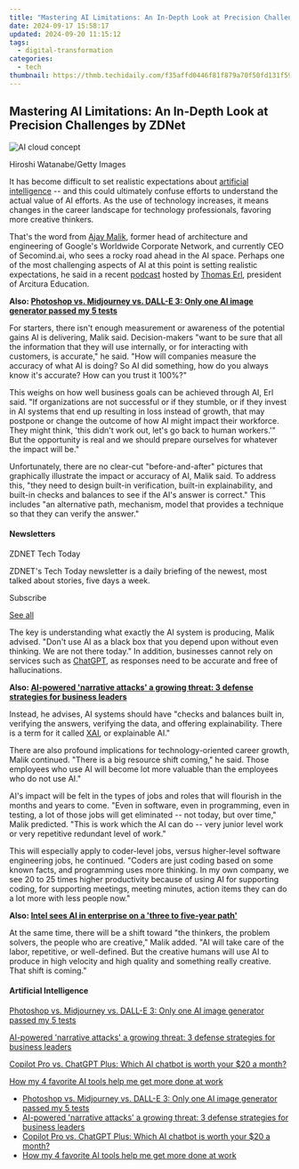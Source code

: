 ```yaml
---
title: "Mastering AI Limitations: An In-Depth Look at Precision Challenges by ZDNet"
date: 2024-09-17 15:58:17
updated: 2024-09-20 11:15:12
tags:
  - digital-transformation
categories:
  - tech
thumbnail: https://thmb.techidaily.com/f35affd0446f81f879a70f50fd131f599003c290d87b21cce9966af54d527118.jpg
---
```


## Mastering AI Limitations: An In-Depth Look at Precision Challenges by ZDNet

![AI cloud concept](https://www.zdnet.com/a/img/resize/aecec308878f513aaa9b43ee4e463f8a022a00e6/2024/08/05/9fcf3cdd-3c8e-4fa3-bb27-fba3174eb498/gettyimages-1331744969.jpg?auto=webp&width=1280)

Hiroshi Watanabe/Getty Images

It has become difficult to set realistic expectations about [artificial intelligence](https://www.zdnet.com/article/what-is-ai-heres-everything-you-need-to-know-about-artificial-intelligence/) \-- and this could ultimately confuse efforts to understand the actual value of AI efforts. As the use of technology increases, it means changes in the career landscape for technology professionals, favoring more creative thinkers.

That's the word from [Ajay Malik](https://ajm.ai/about/), former head of architecture and engineering of Google's Worldwide Corporate Network, and currently CEO of Secomind.ai, who sees a rocky road ahead in the AI space. Perhaps one of the most challenging aspects of AI at this point is setting realistic expectations, he said in a recent [podcast](https://www.youtube.com/watch?v=E2xaV7OyEdY) hosted by [Thomas Erl](https://www.thomaserl.com/), president of Arcitura Education. 

**Also: [Photoshop vs. Midjourney vs. DALL-E 3: Only one AI image generator passed my 5 tests](https://www.zdnet.com/article/is-photoshops-new-text-to-image-as-good-as-midjourney-and-dall-e-we-test-it-and-see/)**

For starters, there isn't enough measurement or awareness of the potential gains AI is delivering, Malik said. Decision-makers "want to be sure that all the information that they will use internally, or for interacting with customers, is accurate," he said. "How will companies measure the accuracy of what AI is doing? So AI did something, how do you always know it's accurate? How can you trust it 100%?"

This weighs on how well business goals can be achieved through AI, Erl said. "If organizations are not successful or if they stumble, or if they invest in AI systems that end up resulting in loss instead of growth, that may postpone or change the outcome of how AI might impact their workforce. They might think, 'this didn't work out, let's go back to human workers.'" But the opportunity is real and we should prepare ourselves for whatever the impact will be." 

Unfortunately, there are no clear-cut "before-and-after" pictures that graphically illustrate the impact or accuracy of AI, Malik said. To address this, "they need to design built-in verification, built-in explainability, and built-in checks and balances to see if the AI's answer is correct." This includes "an alternative path, mechanism, model that provides a technique so that they can verify the answer."

#### Newsletters

ZDNET Tech Today

ZDNET's Tech Today newsletter is a daily briefing of the newest, most talked about stories, five days a week.

 Subscribe

[See all](https://www.zdnet.com/newsletters/)

The key is understanding what exactly the AI system is producing, Malik advised. "Don't use AI as a black box that you depend upon without even thinking. We are not there today." In addition, businesses cannot rely on services such as [ChatGPT](https://www.zdnet.com/article/what-is-chatgpt-and-why-does-it-matter-heres-everything-you-need-to-know/), as responses need to be accurate and free of hallucinations. 

**Also: [AI-powered 'narrative attacks' a growing threat: 3 defense strategies for business leaders](https://www.zdnet.com/article/ai-powered-narrative-attacks-a-growing-threat-3-defense-strategies-for-business-leaders/)**

Instead, he advises, AI systems should have "checks and balances built in, verifying the answers, verifying the data, and offering explainability. There is a term for it called [XAI](https://www.ibm.com/topics/explainable-ai.), or explainable AI."

There are also profound implications for technology-oriented career growth, Malik continued. "There is a big resource shift coming," he said. Those employees who use AI will become lot more valuable than the employees who do not use AI."

AI's impact will be felt in the types of jobs and roles that will flourish in the months and years to come. "Even in software, even in programming, even in testing, a lot of those jobs will get eliminated -- not today, but over time," Malik predicted. "This is work which the AI can do -- very junior level work or very repetitive redundant level of work."

This will especially apply to coder-level jobs, versus higher-level software engineering jobs, he continued. "Coders are just coding based on some known facts, and programming uses more thinking. In my own company, we see 20 to 25 times higher productivity because of using AI for supporting coding, for supporting meetings, meeting minutes, action items they can do a lot more with less people now."

**Also: [Intel sees AI in enterprise on a 'three to five-year path'](https://www.zdnet.com/article/intel-sees-ai-in-enterprise-on-a-three-to-five-year-path/)**

At the same time, there will be a shift toward "the thinkers, the problem solvers, the people who are creative," Malik added. "AI will take care of the labor, repetitive, or well-defined. But the creative humans will use AI to produce in high velocity and high quality and something really creative. That shift is coming."

#### Artificial Intelligence

[Photoshop vs. Midjourney vs. DALL-E 3: Only one AI image generator passed my 5 tests](https://www.zdnet.com/article/is-photoshops-new-text-to-image-as-good-as-midjourney-and-dall-e-we-test-it-and-see/ "Photoshop vs. Midjourney vs. DALL-E 3: Only one AI image generator passed my 5 tests")

[AI-powered 'narrative attacks' a growing threat: 3 defense strategies for business leaders](https://www.zdnet.com/article/ai-powered-narrative-attacks-a-growing-threat-3-defense-strategies-for-business-leaders/ "AI-powered 'narrative attacks' a growing threat: 3 defense strategies for business leaders")

[Copilot Pro vs. ChatGPT Plus: Which AI chatbot is worth your $20 a month?](https://www.zdnet.com/article/copilot-pro-vs-chatgpt-plus-which-is-ai-chatbot-is-worth-your-20-a-month/ "Copilot Pro vs. ChatGPT Plus: Which AI chatbot is worth your $20 a month?")

[How my 4 favorite AI tools help me get more done at work](https://www.zdnet.com/article/how-my-4-favorite-ai-tools-help-me-get-more-done-at-work/ "How my 4 favorite AI tools help me get more done at work")

* [Photoshop vs. Midjourney vs. DALL-E 3: Only one AI image generator passed my 5 tests](https://www.zdnet.com/article/is-photoshops-new-text-to-image-as-good-as-midjourney-and-dall-e-we-test-it-and-see/ "Photoshop vs. Midjourney vs. DALL-E 3: Only one AI image generator passed my 5 tests")
* [AI-powered 'narrative attacks' a growing threat: 3 defense strategies for business leaders](https://www.zdnet.com/article/ai-powered-narrative-attacks-a-growing-threat-3-defense-strategies-for-business-leaders/ "AI-powered 'narrative attacks' a growing threat: 3 defense strategies for business leaders")
* [Copilot Pro vs. ChatGPT Plus: Which AI chatbot is worth your $20 a month?](https://www.zdnet.com/article/copilot-pro-vs-chatgpt-plus-which-is-ai-chatbot-is-worth-your-20-a-month/ "Copilot Pro vs. ChatGPT Plus: Which AI chatbot is worth your $20 a month?")
* [How my 4 favorite AI tools help me get more done at work](https://www.zdnet.com/article/how-my-4-favorite-ai-tools-help-me-get-more-done-at-work/ "How my 4 favorite AI tools help me get more done at work")

<ins class="adsbygoogle"
     style="display:block"
     data-ad-format="autorelaxed"
     data-ad-client="ca-pub-7571918770474297"
     data-ad-slot="1223367746"></ins>



<ins class="adsbygoogle"
     style="display:block"
     data-ad-client="ca-pub-7571918770474297"
     data-ad-slot="8358498916"
     data-ad-format="auto"
     data-full-width-responsive="true"></ins>
